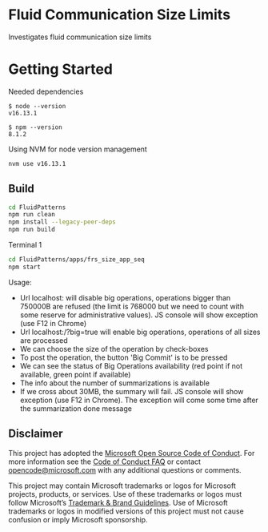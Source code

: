 # Fluid Communication Size Limits

Investigates fluid communication size limits

# Getting Started

Needed dependencies
```
$ node --version
v16.13.1

$ npm --version
8.1.2
```

Using NVM for node version management
```sh
nvm use v16.13.1
```
## Build

```sh
cd FluidPatterns
npm run clean
npm install --legacy-peer-deps
npm run build
```



Terminal 1

```sh
cd FluidPatterns/apps/frs_size_app_seq
npm start
```


Usage:

* Url localhost:<port> will disable big operations, operations bigger than 750000B are refused (the limit is 768000 
but we need to count with some reserve for administrative values). JS console will show exception (use F12 in Chrome)
* Url localhost:<port>/?big=true will enable big operations, operations of all sizes are processed
* We can choose the size of the operation by check-boxes
* To post the operation, the button 'Big Commit' is to be pressed
* We can see the status of Big Operations availability (red point if not available, green point if available)
* The info about the number of summarizations is available
* If we cross about 30MB, the summary will fail. JS console will show exception (use F12 in Chrome). The exception will come some time after the summarization done message


## Disclaimer

This project has adopted the [Microsoft Open Source Code of Conduct](https://opensource.microsoft.com/codeofconduct/).
For more information see the [Code of Conduct FAQ](https://opensource.microsoft.com/codeofconduct/faq/) or contact
[opencode@microsoft.com](mailto:opencode@microsoft.com) with any additional questions or comments.

This project may contain Microsoft trademarks or logos for Microsoft projects, products, or services. Use of these
trademarks or logos must follow Microsoft’s [Trademark & Brand Guidelines](https://www.microsoft.com/trademarks). Use of
Microsoft trademarks or logos in modified versions of this project must not cause confusion or imply Microsoft
sponsorship.
